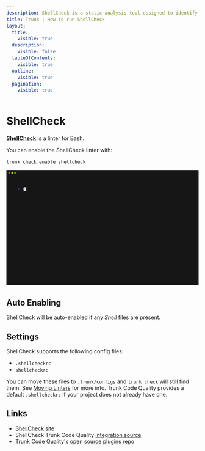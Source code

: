 ```yaml
---
description: ShellCheck is a static analysis tool designed to identify and report syntax errors and potential issues in shell scripts
title: Trunk | How to run ShellCheck
layout:
  title:
    visible: true
  description:
    visible: false
  tableOfContents:
    visible: true
  outline:
    visible: true
  pagination:
    visible: true
---
```


# ShellCheck

[**ShellCheck**](https://www.shellcheck.net/) is a linter for Bash.

You can enable the ShellCheck linter with:

```shell
trunk check enable shellcheck
```
![shellcheck example output](/.gitbook/assets/shellcheck.gif)
## Auto Enabling

ShellCheck will be auto-enabled if any *Shell* files are present.

## Settings

ShellCheck supports the following config files:
* `.shellcheckrc`
* `shellcheckrc`

You can move these files to `.trunk/configs` and `trunk check` will still find them. See [Moving Linters](../configure-linters#moving-linters) for more info.
Trunk Code Quality provides a default `.shellcheckrc` if your project does not already have one.



## Links

- [ShellCheck site](https://www.shellcheck.net/)
- ShellCheck Trunk Code Quality [integration source](https://github.com/trunk-io/plugins/tree/main/linters/shellcheck)
- Trunk Code Quality's [open source plugins repo](https://github.com/trunk-io/plugins/tree/main)
